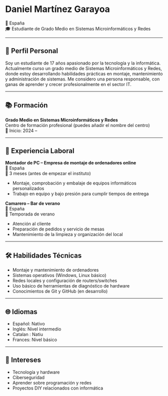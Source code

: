 # Daniel Martínez Garayoa

📍 España  
🎓 Estudiante de Grado Medio en Sistemas Microinformáticos y Redes  

---

## 🎯 Perfil Personal

Soy un estudiante de 17 años apasionado por la tecnología y la informática. Actualmente curso un grado medio de Sistemas Microinformáticos y Redes, donde estoy desarrollando habilidades prácticas en montaje, mantenimiento y administración de sistemas. Me considero una persona responsable, con ganas de aprender y crecer profesionalmente en el sector IT.

---

## 📚 Formación

**Grado Medio en Sistemas Microinformáticos y Redes**  
Centro de formación profesional (puedes añadir el nombre del centro)  
📆 Inicio: 2024 – 

---

## 💼 Experiencia Laboral

**Montador de PC – Empresa de montaje de ordenadores online**  
📍 España  
📆 3 meses (antes de empezar el instituto)  
- Montaje, comprobación y embalaje de equipos informáticos personalizados  
- Trabajo en equipo y bajo presión para cumplir tiempos de entrega  

**Camarero – Bar de verano**  
📍 España  
📆 Temporada de verano  
- Atención al cliente  
- Preparación de pedidos y servicio de mesas  
- Mantenimiento de la limpieza y organización del local  

---

## 🛠️ Habilidades Técnicas

- Montaje y mantenimiento de ordenadores  
- Sistemas operativos (Windows, Linux básico)  
- Redes locales y configuración de routers/switches  
- Uso básico de herramientas de diagnóstico de hardware  
- Conocimientos de Git y GitHub (en desarrollo)  

---

## 🌐 Idiomas

- Español: Nativo  
- Inglés: Nivel intermedio  
- Catalan : Natiu
- Frances: Nivel básico
---

## 🚀 Intereses

- Tecnología y hardware  
- Ciberseguridad  
- Aprender sobre programación y redes  
- Proyectos DIY relacionados con informática
